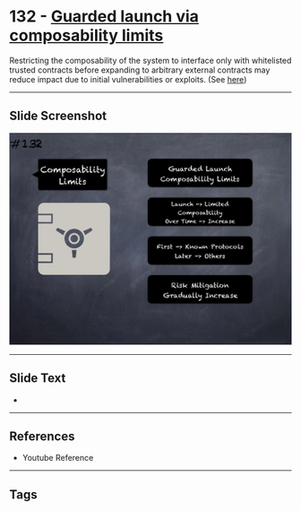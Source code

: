 # 132 - [Guarded launch via composability limits](Guarded%20launch%20via%20composability%20limits.md)
Restricting the composability of the system to interface only with whitelisted trusted contracts before expanding to arbitrary external contracts may reduce impact due to initial vulnerabilities or exploits. (See [here](https://medium.com/electric-capital/derisking-defi-guarded-launches-2600ce730e0a#:~:text=Guarded%20Launches:%20Protecting%20Users%20with%20Limits&text=A%20new%20contract%20is%20deployed,product%20in%20a%20limited%20scope.))
___
## Slide Screenshot
![0132.png](../../images/pitfalls_and_best_practices201/132.png)
___
## Slide Text
- 
___
## References
- Youtube Reference
___
## Tags